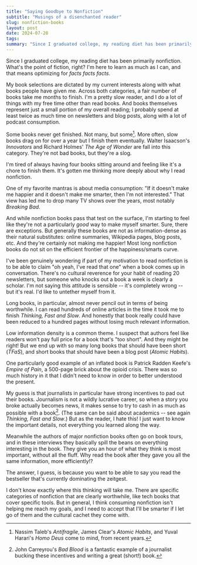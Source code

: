 ```yaml
---
title: "Saying Goodbye to Nonfiction"
subtitle: "Musings of a disenchanted reader"
slug: nonfiction-books
layout: post
date: 2024-07-20
tags:
summary: "Since I graduated college, my reading diet has been primarily nonfiction... I'm starting to feel like that's not a particularly *good* way to make myself smarter."
---
```


Since I graduated college, my reading diet has been primarily nonfiction.
What's the point of fiction, right?
I'm here to learn as much as I can, and that means optimizing for *facts facts facts*.

My book selections are dictated by my current interests along with what books people have given me.
Across both categories, a fair number of books take me months to finish.
I'm a pretty slow reader, and I do a lot of things with my free time other than read books.
And books themselves represent just a small portion of my overall reading; I probably spend at least twice as much time on newsletters and blog posts, along with a lot of podcast consumption.

Some books never get finished.
Not many, but some[^unfinished-books].
More often, slow books drag on for over a year but I finish them eventually.
Walter Isaacson's *Innovators* and Richard Holmes' *The Age of Wonder* are fall into this category.
They're not bad books, but they're a slog.

I'm tired of always having four books sitting around and feeling like it's a chore to finish them.
It's gotten me thinking more deeply about why I read nonfiction.

One of my favorite mantras is about media consumption: "If it doesn't make me happier and it doesn't make me smarter, then I'm not interested."
That view has led me to drop many TV shows over the years, most notably *Breaking Bad*.

And while nonfiction books pass that test on the surface, I'm starting to feel like they're not a particularly *good* way to make myself smarter.
Sure, there are exceptions.
But generally these books are not as information-dense as their natural substitutes: online summaries, Wikipedia pages, blog posts, etc.
And they're certainly not making me happier!
Most long nonfiction books do not sit on the efficient frontier of the happiness/smarts curve.

I've been genuinely wondering if part of my motivation to read nonfiction is to be able to claim "oh yeah, I've read that one" when a book comes up in conversation.
There's no cultural reverence for your habit of reading 20 newsletters, but someone who knocks out a book a week is clearly a scholar.
I'm not saying this attitude is sensible -- it's completely wrong -- but it's real.
I'd like to untether myself from it.

Long books, in particular, almost never pencil out in terms of being worthwhile.
I can read hundreds of online articles in the time it took me to finish *Thinking, Fast and Slow*.
And honestly that book really could have been reduced to a hundred pages without losing much relevant information.

Low information density is a common theme.
I suspect that authors feel like readers won't pay full price for a book that's "too short".
And they might be right!
But we end up with so many long books that should have been short (*TFaS*), and short books that should have been a blog post (*Atomic Habits*).

One particularly good example of an inflated book is Patrick Radden Keefe's *Empire of Pain*, a 500-page brick about the opioid crisis.
There was so much history in it that I didn't need to know in order to better understood the present.

My guess is that journalists in particular have strong incentives to pad out their books.
Journalism is not a wildly lucrative career, so when a story you broke actually becomes news, it makes sense to try to cash in as much as possible with a book[^bad-blood].
(The same can be said about academics -- see again *Thinking, Fast and Slow*.)
But as the reader, I hate this!
I just want to know the important details, not everything you learned along the way.

Meanwhile the authors of major nonfiction books often go on book tours, and in these interviews they basically spill the beans on everything interesting in the book.
They give you an hour of what they think is most important, without all the fluff.
Why read the book after they gave you all the same information, more efficiently!?

The answer, I guess, is because you want to be able to say you read the bestseller that's currently dominating the zeitgest.

I don't know exactly where this thinking will take me.
There are specific categories of nonfiction that are clearly worthwhile, like tech books that cover specific tools.
But in general, I think consuming nonfiction isn't helping me reach my goals, and I need to accept that I'll be smarter if I let go of them and the cultural cachet they come with.

[^unfinished-books]: Nassim Taleb's *Antifragile*, James Clear's *Atomic Habits*, and Yuval Harari's *Homo Deus* come to mind, from recent years.
[^bad-blood]: John Carreyrou's *Bad Blood* is a fantastic example of a journalist bucking these incentives and writing a great (short!) book.